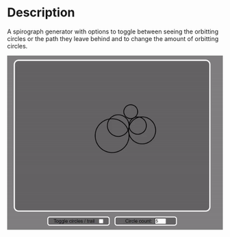 # Description
A spirograph generator with options to toggle between seeing the orbitting circles or the path they leave behind and to change the amount of orbitting circles.

![spirograph](spirograph.gif)